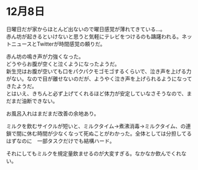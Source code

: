 # 12月8日

日曜日だが家からほとんど出ないので曜日感覚が薄れてきている…。  
赤ん坊が起きるといけないと思うと気軽にテレビをつけるのも躊躇われる。ネットニュースとTwitterが時間感覚の頼りだ。

赤ん坊の鳴き声が力強くなった。  
どうやらお腹が空くと泣くようになったようだ。  
新生児はお腹が空いても口をパクパクモゴモゴするくらいで、泣き声を上げる力がない。なので目が離せないのだが、ようやく泣き声を上げられるようになってきたようだ。  
とはいえ、きちんと必ず上げてくれるほど体力が安定していなさそうなので、まだまだ油断できない。

お風呂入れはまだまだ改善の余地あり。

ミルクを飲むサイクルが短いと、ミルクタイム→煮沸消毒→ミルクタイム、の連鎖で間に休む時間が少なくなって死ぬことがわかった。全体としては分担してるはずなのに　一部タスクだけでも結構ハード。

それにしてもミルクを規定量飲ませるのが大変すぎる。なかなか飲んでくれない。
